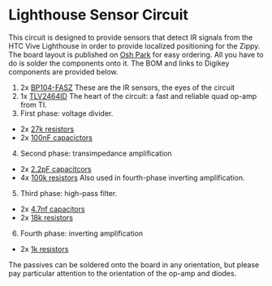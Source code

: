 # Lighthouse Sensor Circuit

This circuit is designed to provide sensors that detect IR signals from the HTC Vive Lighthouse in order to provide localized positioning for the Zippy. The board layout is published on [Osh Park](https://oshpark.com/shared_projects/vZVPRIY6) for easy ordering. All you have to do is solder the components onto it. The BOM and links to Digikey components are provided below.

1. 2x [BP104-FASZ](https://www.digikey.com/product-detail/en/osram-opto-semiconductors-inc/BP-104-FAS-Z/475-1344-1-ND/1227850) These are the IR sensors, the eyes of the circuit
2. 1x [TLV2464ID](https://www.digikey.com/product-detail/en/texas-instruments/TLV2464ID/296-10608-5-ND/380874) The heart of the circuit: a fast and reliable quad op-amp from TI.
3. First phase: voltage divider.
  - 2x [27k resistors](https://www.digikey.com/product-detail/en/panasonic-electronic-components/ERJ-3EKF2702V/P27.0KHCT-ND/1746753)
  - 2x [100nF capacictors](https://www.digikey.com/product-detail/en/samsung-electro-mechanics/CL10B104JB8NNNC/1276-1033-1-ND/3889119)
4. Second phase: transimpedance amplification
  - 2x [2.2pF capacitcors](https://www.digikey.com/product-detail/en/samsung-electro-mechanics/CL10C2R2BB8NNNC/1276-1084-1-ND/3889170)
  - 4x [100k resistors](https://www.digikey.com/product-detail/en/panasonic-electronic-components/ERJ-PA3J104V/P100KBZCT-ND/5036238) Also used in fourth-phase inverting amplification.
5. Third phase: high-pass filter.
  - 2x [4.7nf capacitors](https://www.digikey.com/product-detail/en/samsung-electro-mechanics/CL10B472JB8NNNC/1276-2061-1-ND/3890147)
  - 2x [18k resistors](https://www.digikey.com/product-detail/en/panasonic-electronic-components/ERJ-3EKF1802V/P18.0KHCT-ND/1746738)
6. Fourth phase: inverting amplification
  - 2x [1k resistors](https://www.digikey.com/product-detail/en/panasonic-electronic-components/ERJ-PB3D1001V/P20283CT-ND/6214538)

The passives can be soldered onto the board in any orientation, but please pay particular attention to the orientation of the op-amp and diodes.

